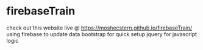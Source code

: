 # firebaseTrain
check out this website live @ https://moshecstern.github.io/firebaseTrain/
using 
  firebase to update data
  bootstrap for quick setup
  jquery for javascript logic
